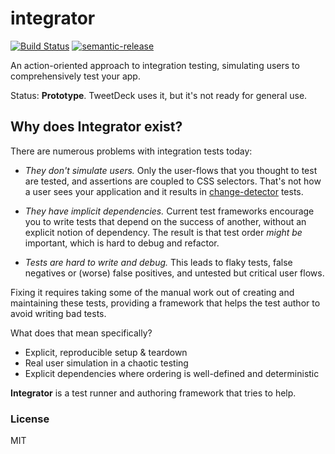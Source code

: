 # integrator

[![Build Status](https://travis-ci.org/phuu/integrator.svg?branch=master)](https://travis-ci.org/phuu/integrator)
[![semantic-release](https://img.shields.io/badge/%20%20%F0%9F%93%A6%F0%9F%9A%80-semantic--release-e10079.svg)](https://github.com/semantic-release/semantic-release)

An action-oriented approach to integration testing, simulating users to comprehensively test your app.

Status: **Prototype**. TweetDeck uses it, but it's not ready for general use.

## Why does Integrator exist?

There are numerous problems with integration tests today:

- *They don't simulate users.* Only the user-flows that you thought to test are tested, and assertions are coupled to CSS selectors. That's not how a user sees your application and it results in [change-detector][change-detector] tests.

- *They have implicit dependencies.* Current test frameworks encourage you to write tests that depend on the success of another, without an explicit notion of dependency. The result is that test order *might be* important, which is hard to debug and refactor.

- *Tests are hard to write and debug.* This leads to flaky tests, false negatives or (worse) false positives, and untested but critical user flows.

Fixing it requires taking some of the manual work out of creating and maintaining these tests, providing a framework that helps the test author to avoid writing bad tests.

What does that mean specifically?

- Explicit, reproducible setup & teardown
- Real user simulation in a chaotic testing
- Explicit dependencies where ordering is well-defined and deterministic

**Integrator** is a test runner and authoring framework that tries to help.

### License

MIT

[change-detector]: http://googletesting.blogspot.co.uk/2015/01/testing-on-toilet-change-detector-tests.html
[node]: https://nodejs.org/
[npm]: https://www.npmjs.com/
[todomvc-actions]: https://github.com/phuu/todomvc/blob/integrator/tests/integrator/actions.js
[new-issue]: https://github.com/phuu/integrator/issues/new
